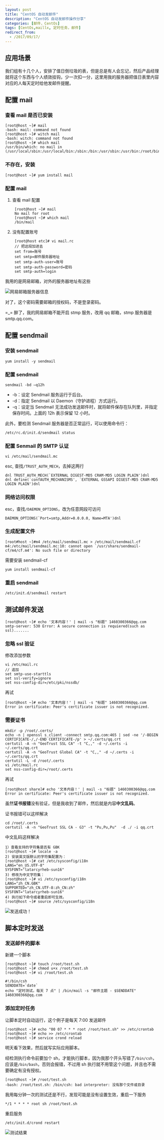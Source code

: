 ```yaml
---
layout: post
title: "CentOS 自动发邮件"
description: "CentOS 自动发邮件操作分享"
categories: [邮件，CentOs]
tags: [CentOs,maillx, 定时任务，邮件]
redirect_from:
  - /2017/09/17/
---
```


## 应用场景

我们组有十几个人，安排了值日倒垃圾的表，但是总是有人会忘记，然后产品经理就将这个东西与个人绩效挂钩，少一次扣一分，这里用我的服务器把值日表里内容对应的人每天定时给他发邮件提醒。

## 配置 mail

### 查看 mail 是否已安装

	[root@host ~]# mail
	-bash: mail: command not found
	[root@host ~]# witch mail
	-bash: witch: command not found
	[root@host ~]# which mail
	/usr/bin/which: no mail in (/usr/local/sbin:/usr/local/bin:/sbin:/bin:/usr/sbin:/usr/bin:/root/bin)

### 不存在，安装

	[root@host ~]# yum install mail
		
### 配置 mail

1. 查看 mail 配置

		[root@host ~]# mail
		No mail for root
		[root@host ~]# which mail
		/bin/mail

2. 没有配置账号

		[root@host etc]# vi mail.rc
		// 把这段加进去
		set from=账号 
		set smtp=邮件服务器地址
		set smtp-auth-user=账号 
		set smtp-auth-password=密码 
		set smtp-auth=login

我用的是网易邮箱，对外的服务器地址有这些

![网易邮箱服务器信息](https://cdn.jsdelivr.net/gh/petterobam/picture-bucket@main/blog/images/centos-auto-mail/mail-service-info.png)

对了，这个密码需要邮箱的授权码，不是登录密码。

=_= 醉了，我的网易邮箱不能开启 stmp 服务，改用 qq 邮箱，stmp 服务器是 smtp.qq.com。

## 配置 sendmail

### 安装 sendmail

	yum install -y sendmail

### 配置 sendmail

	sendmail -bd –q12h

 * -b：设定 Sendmail 服务运行于后台。
 * -d：指定 Sendmail 以 Daemon（守护进程）方式运行。
 * -q：设定当 Sendmail 无法成功发送邮件时，就将邮件保存在队列里，并指定保存时间。上面的 12h 表示保留 12 小时。

此外，要检测 Sendmail 服务器是否正常运行，可以使用命令行：

	/etc/rc.d/init.d/sendmail status

### 配置 Senmail 的 SMTP 认证

	vi /etc/mail/sendmail.mc

esc, 查找`/TRUST_AUTH_MECH`，去掉这两行

	dnl TRUST_AUTH_MECH(`EXTERNAL DIGEST-MD5 CRAM-MD5 LOGIN PLAIN')dnl
	dnl define(`confAUTH_MECHANISMS', `EXTERNAL GSSAPI DIGEST-MD5 CRAM-MD5 LOGIN PLAIN')dnl

### 网络访问权限

esc，查找`/DAEMON_OPTIONS`，改为任意网段可访问

	DAEMON_OPTIONS(`Port=smtp,Addr=0.0.0.0, Name=MTA')dnl
	
### 生成配置文件

	[root#host ~]#m4 /etc/mail/sendmail.mc > /etc/mail/sendmail.cf
	m4:/etc/mail/sendmail.mc:10: cannot open `/usr/share/sendmail-cf/m4/cf.m4': No such file or directory

需要安装 sendmail-cf

	yum install sendmail-cf

### 重启 sendmail
	
	/etc/init.d/sendmail restart

## 测试邮件发送
		
	[root@host ~]# echo '文本内容！' | mail -s "标题" 1460300366@qq.com
 	smtp-server: 530 Error: A secure connection is requiered(such as ssl).......

### 忽略 ssl 验证
	
修改添加参数

	vi /etc/mail.rc
	// 追加
	set smtp-use-starttls
	set ssl-verify=ignore
	set nss-config-dir=/etc/pki/nssdb/

再试

	[root@host ~]# echo '文本内容！' | mail -s "标题" 1460300366@qq.com
	Error in certificate: Peer's certificate issuer is not recognized.

### 需要证书

	mkdir -p /root/.certs/
	echo -n | openssl s_client -connect smtp.qq.com:465 | sed -ne '/-BEGIN CERTIFICATE-/,/-END CERTIFICATE-/p' > ~/.certs/qq.crt
	certutil -A -n "GeoTrust SSL CA" -t "C,," -d ~/.certs -i ~/.certs/qq.crt
	certutil -A -n "GeoTrust Global CA" -t "C,," -d ~/.certs -i ~/.certs/qq.crt
	certutil -L -d /root/.certs
	vi /etc/mail.rc
	set nss-config-dir=/root/.certs

再试

	[root@host share]# echo '文本内容！' | mail -s "标题" 1460300366@qq.com
	Error in certificate: Peer's certificate issuer is not recognized.

虽然**证书报错**没有验证，但是我收到了邮件，然后就是内容**中文乱码**。

证书报错可以这样解决

	cd /root/.certs
	certutil -A -n "GeoTrust SSL CA - G3" -t "Pu,Pu,Pu"  -d ./ -i qq.crt 

中文乱码这样解决

	1）查看支持的字符集是否有 GBK
	[root@host ~]# locale -a
	2) 安装英文版默认的字符集配置为：
	[root@host ~]# cat /etc/sysconfig/i18n
	LANG="en_US.UTF-8"
	SYSFONT="latarcyrheb-sun16"
	3) 修改为中文字符集：
	[root@host ~]# vi /etc/sysconfig/i18n
	LANG="zh_CN.GBK"
	SUPPORTED="zh_CN.UTF-8:zh_CN:zh"
	SYSFONT="latarcyrheb-sun16"
	4) 执行如下命令或者重启即可生效。
	[root@host ~]# source /etc/sysconfig/i18n

![发送成功！](https://cdn.jsdelivr.net/gh/petterobam/picture-bucket@main/blog/images/centos-auto-mail/success-mail-qq.png)

## 脚本定时发送

### 发送邮件的脚本

新建一个脚本

	[root@host ~]# touch /root/test.sh
	[root@host ~]# chmod u+x /root/test.sh
	[root@host ~]# vi /root/test.sh

	#!/bin/csh
	SENDDATE=`date`
	echo "定时测试，每天 7 点" | /bin/mail -s "邮件主题 - $SENDDATE" 1460300366@qq.com

### 添加定时任务
让脚本定时自动运行，这个例子是每天 7:00 发送邮件

	[root@host ~]# echo "00 07 * * * root /root/test.sh" >> /etc/crontab
	[root@host ~]# echo >> /etc/crontab
	[root@host ~]# service crond reload

明天看下效果，然后就写实际应用脚本。

经检测执行命令前要加个 sh，才能执行脚本，因为我那个开头写错了`/bin/csh`，应该是`/bin/bash`，否则会报错，不过用 sh 执行就不用管这个问题，并且也不需要确定有没有授权。

	[root@host ~]# /root/test.sh 
	-bash: /root/test.sh: /bin/csh: bad interpreter: 没有那个文件或目录

我用每分钟一次的测试还是不行，发现可能是没有设置生效，重启一下服务

	*/1 * * * * root sh /root/test.sh

重启服务

	/etc/init.d/crond restart

![测试结果](https://cdn.jsdelivr.net/gh/petterobam/picture-bucket@main/blog/images/centos-auto-mail/test-sendmail-auto.png)
